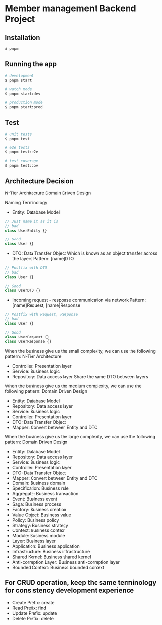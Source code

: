# Member management Backend Project

## Installation

```bash
$ pnpm
```

## Running the app

```bash
# development
$ pnpm start

# watch mode
$ pnpm start:dev

# production mode
$ pnpm start:prod
```

## Test

```bash
# unit tests
$ pnpm test

# e2e tests
$ pnpm test:e2e

# test coverage
$ pnpm test:cov
```

## Architecture Decision
N-Tier Architecture
Domain Driven Design

Naming Terminology
- Entity: Database Model
```typescript
// Just name it as it is
// bad
class UserEntity {}

// Good
class User {}
```
- DTO: Data Transfer Object
Which is known as an object transfer across the layers
Pattern: [name]DTO
```typescript
// Postfix with DTO
// bad
class User {}

// Good
class UserDTO {}
```
- Incoming request - response communication via network
Pattern: [name]Request, [name]Response
```typescript
// Postfix with Request, Response
// bad
class User {}

// Good
class UserRequest {}
class UserResponse {}
```

When the business give us the small complexity, we can use the following pattern:
N-Tier Architecture
- Controller: Presentation layer
- Service: Business logic
- Repository: Data access layer
Share the same DTO between layers

When the business give us the medium complexity, we can use the following pattern:
Domain Driven Design
- Entity: Database Model
- Repository: Data access layer
- Service: Business logic
- Controller: Presentation layer
- DTO: Data Transfer Object
- Mapper: Convert between Entity and DTO

When the business give us the large complexity, we can use the following pattern:
Domain Driven Design
- Entity: Database Model
- Repository: Data access layer
- Service: Business logic
- Controller: Presentation layer
- DTO: Data Transfer Object
- Mapper: Convert between Entity and DTO
- Domain: Business domain
- Specification: Business rule
- Aggregate: Business transaction
- Event: Business event
- Saga: Business process
- Factory: Business creation
- Value Object: Business value
- Policy: Business policy
- Strategy: Business strategy
- Context: Business context
- Module: Business module
- Layer: Business layer
- Application: Business application
- Infrastructure: Business infrastructure
- Shared Kernel: Business shared kernel
- Anti-corruption Layer: Business anti-corruption layer
- Bounded Context: Business bounded context

## For CRUD operation, keep the same terminology for consistency development experience
- Create
Prefix: create
- Read
Prefix: find
- Update
Prefix: update
- Delete
Prefix: delete
